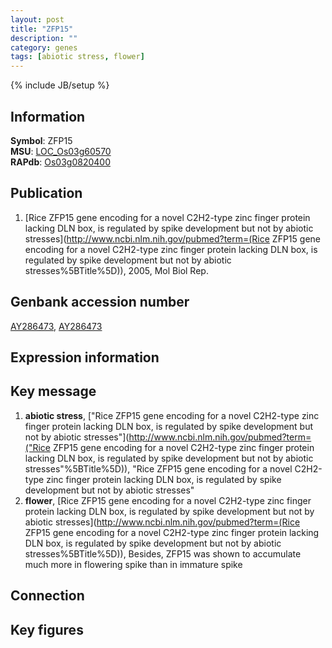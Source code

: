 ```yaml
---
layout: post
title: "ZFP15"
description: ""
category: genes
tags: [abiotic stress, flower]
---
```

{% include JB/setup %}

## Information
__Symbol__: ZFP15  
__MSU__: [LOC_Os03g60570](http://rice.plantbiology.msu.edu/cgi-bin/ORF_infopage.cgi?orf=LOC_Os03g60570)  
__RAPdb__: [Os03g0820400](http://rapdb.dna.affrc.go.jp/viewer/gbrowse_details/irgsp1?name=Os03g0820400)  

## Publication
1. [Rice ZFP15 gene encoding for a novel C2H2-type zinc finger protein lacking DLN box, is regulated by spike development but not by abiotic stresses](http://www.ncbi.nlm.nih.gov/pubmed?term=(Rice ZFP15 gene encoding for a novel C2H2-type zinc finger protein lacking DLN box, is regulated by spike development but not by abiotic stresses%5BTitle%5D)), 2005, Mol Biol Rep.

## Genbank accession number
[AY286473](http://www.ncbi.nlm.nih.gov/nuccore/AY286473), [AY286473](http://www.ncbi.nlm.nih.gov/nuccore/AY286473)

## Expression information

## Key message
1. __abiotic stress__, ["Rice ZFP15 gene encoding for a novel C2H2-type zinc finger protein lacking DLN box, is regulated by spike development but not by abiotic stresses"](http://www.ncbi.nlm.nih.gov/pubmed?term=("Rice ZFP15 gene encoding for a novel C2H2-type zinc finger protein lacking DLN box, is regulated by spike development but not by abiotic stresses"%5BTitle%5D)), "Rice ZFP15 gene encoding for a novel C2H2-type zinc finger protein lacking DLN box, is regulated by spike development but not by abiotic stresses"
2. __flower__, [Rice ZFP15 gene encoding for a novel C2H2-type zinc finger protein lacking DLN box, is regulated by spike development but not by abiotic stresses](http://www.ncbi.nlm.nih.gov/pubmed?term=(Rice ZFP15 gene encoding for a novel C2H2-type zinc finger protein lacking DLN box, is regulated by spike development but not by abiotic stresses%5BTitle%5D)),  Besides, ZFP15 was shown to accumulate much more in flowering spike than in immature spike

## Connection

## Key figures


